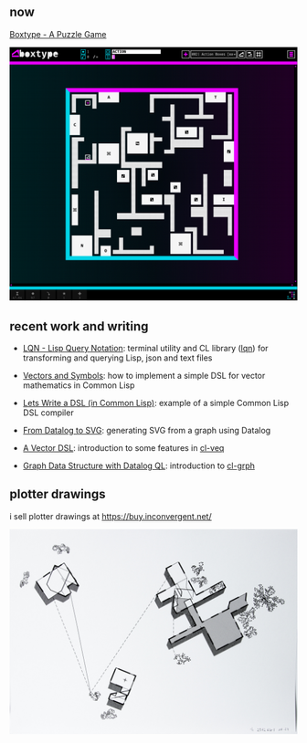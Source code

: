 ## now


 [Boxtype - A Puzzle Game](https://boxtype.app)


![head](bt.png)

## recent work and writing

 - [LQN - Lisp Query Notation](https://inconvergent.net/2024/lisp-query-notation/):
   terminal utility and CL library ([lqn](https://github.com/inconvergent/lqn)) for transforming and querying Lisp, json and text files

 - [Vectors and Symbols](https://inconvergent.net/2023/vectors-and-symbols/):
   how to implement a simple DSL for vector mathematics in Common Lisp

 - [Lets Write a DSL (in Common Lisp)](https://inconvergent.net/2023/lets-write-a-dsl/):
   example of a simple Common Lisp DSL compiler

 - [From Datalog to SVG](https://inconvergent.net/2023/datalog-to-svg/):
   generating SVG from a graph using Datalog

 - [A Vector DSL](https://inconvergent.net/2023/a-vector-dsl/):
   introduction to some features in [cl-veq](https://github.com/inconvergent/cl-grph)

 - [Graph Data Structure with Datalog QL](https://inconvergent.net/2022/graph-data-structure-with-datalog-ql/):
   introduction to [cl-grph](https://github.com/inconvergent/cl-veq)

## plotter drawings

i sell plotter drawings at https://buy.inconvergent.net/

![plotter drawing](24-256263e1.jpg)
